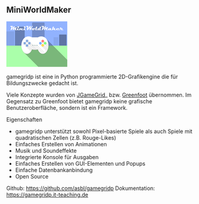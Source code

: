 MiniWorldMaker
---------

![Logo](miniworldmaker/ressources/logo_big.png)

gamegridp ist eine in Python programmierte 2D-Grafikengine die für Bildungszwecke gedacht ist.

Viele Konzepte wurden von  [JGameGrid](http://www.aplu.ch/home/apluhomex.jsp?site=45)_
bzw. [Greenfoot](https://www.greenfoot.org/door) übernommen. Im Gegensatz zu Greenfoot bietet
gamegridp keine grafische Benutzeroberfläche, sondern ist ein Framework.

Eigenschaften
  * gamegridp unterstützt sowohl Pixel-basierte Spiele als auch Spiele mit 
  quadratischen Zellen (z.B. Rouge-Likes)
  * Einfaches Erstellen von Animationen
  * Musik und Soundeffekte
  * Integrierte Konsole für Ausgaben
  * Einfaches Erstellen von GUI-Elementen und Popups
  * Einfache Datenbankanbindung
  * Open Source

Github: https://github.com/asbl/gamegridp
Dokumentation: https://gamegridp.it-teaching.de
